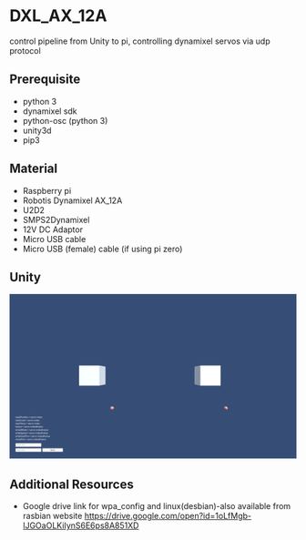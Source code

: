 # DXL_AX_12A
control pipeline from Unity to pi, controlling dynamixel servos via udp protocol


## Prerequisite
- python 3
- dynamixel sdk
- python-osc (python 3)
- unity3d
- pip3


## Material
- Raspberry pi 
- Robotis Dynamixel AX_12A
- U2D2
- SMPS2Dynamixel
- 12V DC Adaptor
- Micro USB cable
- Micro USB (female) cable (if using pi zero)

## Unity
![](unity_servoControl_interface.png)


## Additional Resources

- Google drive link for wpa_config and linux(desbian)-also available from rasbian website
 https://drive.google.com/open?id=1oLfMgb-lJGOaOLKiIynS6E6ps8A851XD


